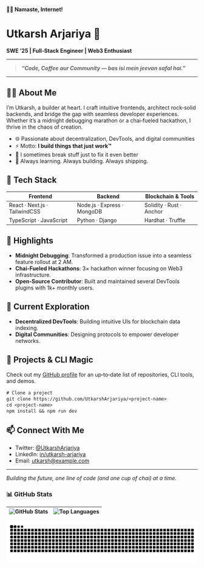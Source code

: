 **🙏🏻 Namaste, Internet!**

# Utkarsh Arjariya 🚀

**SWE ’25 | Full‑Stack Engineer | Web3 Enthusiast**

---

> ***“Code, Coffee aur Community — bas isi mein jeevan safal hai.”***

---

## 👨‍💻 About Me

I’m Utkarsh, a builder at heart. I craft intuitive frontends, architect rock‑solid backends, and bridge the gap with seamless developer experiences. Whether it’s a midnight debugging marathon or a chai‑fueled hackathon, I thrive in the chaos of creation.

* 🌐 Passionate about decentralization, DevTools, and digital communities
* ⚡ Motto: **I build things that just work™**
* 🐍 I sometimes break stuff just to fix it even better
* 🎯 Always learning. Always building. Always shipping.

## 🔧 Tech Stack

| Frontend                      | Backend                     | Blockchain & Tools       |
| ----------------------------- | --------------------------- | ------------------------ |
| React · Next.js · TailwindCSS | Node.js · Express · MongoDB | Solidity · Rust · Anchor |
| TypeScript · JavaScript       | Python · Django             | Hardhat · Truffle        |

## 🚀 Highlights

* **Midnight Debugging**: Transformed a production issue into a seamless feature rollout at 2 AM.
* **Chai‑Fueled Hackathons**: 3× hackathon winner focusing on Web3 infrastructure.
* **Open‑Source Contributor**: Built and maintained several DevTools plugins with 1k+ monthly users.

## 🌱 Current Exploration

* **Decentralized DevTools**: Building intuitive UIs for blockchain data indexing.
* **Digital Communities**: Designing protocols to empower developer networks.

## 📂 Projects & CLI Magic

Check out my [GitHub profile](https://github.com/UtkarshArjariya) for an up‑to‑date list of repositories, CLI tools, and demos.

```
# Clone a project
git clone https://github.com/UtkarshArjariya/<project-name>
cd <project-name>
npm install && npm run dev
```

## 📫 Connect With Me

* Twitter: [@UtkarshArjariya](https://twitter.com/UtkarshArjariya)
* LinkedIn: [in/utkarsh-arjariya](https://linkedin.com/in/utkarsh-arjariya)
* Email: [utkarsh@example.com](mailto:utkarsh@example.com)

---

*Building the future, one line of code (and one cup of chai) at a time.*


### 📊 GitHub Stats

| ![GitHub Stats](https://github-readme-stats.vercel.app/api?username=UtkarsharjAriya&show_icons=true&theme=gotham&hide_border=true) | ![Top Languages](https://github-readme-stats.vercel.app/api/top-langs/?username=UtkarshArjariya&layout=compact&theme=gotham&hide_border=true) |
| --- | --- |


![Snake](https://raw.githubusercontent.com/UtkarshArjariya/UtkarshArjariya/output/snake.svg)
